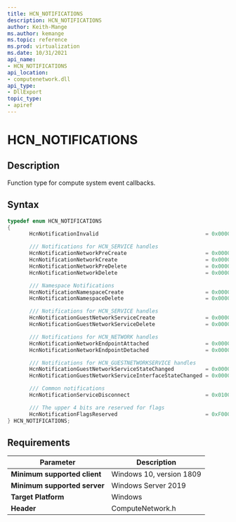 ```yaml
---
title: HCN_NOTIFICATIONS
description: HCN_NOTIFICATIONS
author: Keith-Mange
ms.author: kemange
ms.topic: reference
ms.prod: virtualization
ms.date: 10/31/2021
api_name:
- HCN_NOTIFICATIONS
api_location:
- computenetwork.dll
api_type:
- DllExport
topic_type:
- apiref
---
```

# HCN\_NOTIFICATIONS

## Description

Function type for compute system event callbacks.

## Syntax

```cpp
typedef enum HCN_NOTIFICATIONS
{
       HcnNotificationInvalid                                  = 0x00000000,

       /// Notifications for HCN_SERVICE handles
       HcnNotificationNetworkPreCreate                         = 0x00000001,
       HcnNotificationNetworkCreate                            = 0x00000002,
       HcnNotificationNetworkPreDelete                         = 0x00000003,
       HcnNotificationNetworkDelete                            = 0x00000004,

       /// Namespace Notifications
       HcnNotificationNamespaceCreate                          = 0x00000005,
       HcnNotificationNamespaceDelete                          = 0x00000006,

       /// Notifications for HCN_SERVICE handles
       HcnNotificationGuestNetworkServiceCreate                = 0x00000007,
       HcnNotificationGuestNetworkServiceDelete                = 0x00000008,

       /// Notifications for HCN_NETWORK handles
       HcnNotificationNetworkEndpointAttached                  = 0x00000009,
       HcnNotificationNetworkEndpointDetached                  = 0x00000010,

       /// Notifications for HCN_GUESTNETWORKSERVICE handles
       HcnNotificationGuestNetworkServiceStateChanged          = 0x00000011,
       HcnNotificationGuestNetworkServiceInterfaceStateChanged = 0x00000012,

       /// Common notifications
       HcnNotificationServiceDisconnect                        = 0x01000000,

       /// The upper 4 bits are reserved for flags
       HcnNotificationFlagsReserved                            = 0xF0000000
} HCN_NOTIFICATIONS;
```


## Requirements

|Parameter|Description|
|---|---|
| **Minimum supported client** | Windows 10, version 1809 |
| **Minimum supported server** | Windows Server 2019 |
| **Target Platform** | Windows |
| **Header** | ComputeNetwork.h |

